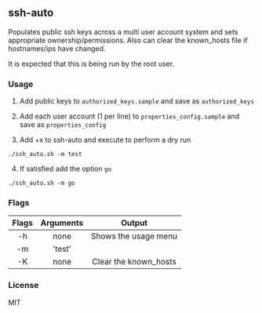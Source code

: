 ## ssh-auto

Populates public ssh keys across a multi user account system and sets appropriate ownership/permissions. Also can clear the known_hosts file if hostnames/ips have changed.

It is expected that this is being run by the root user.


### Usage

1) Add public keys to `authorized_keys.sample` and save as `authorized_keys`  

2) Add each user account (1 per line) to `properties_config.sample` and save as `properties_config`  

3) Add +x to ssh-auto and execute to perform a dry run  

```
./ssh_auto.sh -m test
```

4) If satisfied add the option `go`  

```
./ssh_auto.sh -m go
```

### Flags

|      Flags     |       Arguments        |             Output           |
| :------------: | :---------------------:| :--------------------------: |
|       -h       | none                   | Shows the usage menu         |
|       -m       | 'test' || 'go'         | Mode to run the tool in      |
|       -K       | none                   | Clear the known_hosts        |

### License

MIT